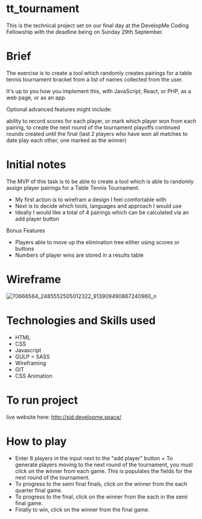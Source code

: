 # tt_tournament

This is the technical project set on our final day at the DevelopMe Coding Fellowship with the deadline being on Sunday 29th September.

# Brief

The exercise is to create a tool which randomly creates pairings for a table tennis tournament bracket from a list of names collected from the user.

It's up to you how you implement this, with JavaScript, React, or PHP, as a web page, or as an app.

Optional advanced features might include:

ability to record scores for each player, or mark which player won from each pairing, to create the next round of the tournament playoffs
continued rounds created until the final (last 2 players who have won all matches to date play each other, one marked as the winner)

# Initial notes

The MVP of this task is to be able to create a tool which is able to randomly assign player pairings for a Table Tennis Tournament. 

- My first action is to wirefram a design I feel comfortable with
- Next is to decide which tools, languages and approach I would use
- Ideally I would like a total of 4 pairings which can be calculated via an add player button

Bonus Features

- Players able to move up the elimination tree either using scores or buttons
- Numbers of player wins are stored in a results table


# Wireframe

![70666564_2485552505012322_913909490867240960_n](https://user-images.githubusercontent.com/51920030/65522474-b3add580-dee2-11e9-9403-19700c3febb5.jpg)




# Technologies and Skills used

- HTML
- CSS
- Javascript
- GULP
= SASS
- Wireframing
- GIT
- CSS Animation

# To run project

live website here: http://sid.developme.space/


# How to play

- Enter 8 players in the input next to the "add player" button
= To generate players moving to the next round of the tournament, you must click on the winner from each game. This is populates the fields for the next round of the tournament.
- To progress to the semi final finals, click on the winner from the each quarter final game.
- To progress to the final, click on the winner from the each in the semi final game.
- Finally to win, click on the winner from the final game. 


